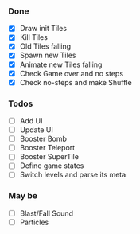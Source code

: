 ### Done
- [x] Draw init Tiles
- [x] Kill Tiles
- [x] Old Tiles falling
- [x] Spawn new Tiles
- [x] Animate new Tiles falling
- [x] Check Game over and no steps
- [x] Check no-steps and make Shuffle

### Todos
- [ ] Add UI
- [ ] Update UI
- [ ] Booster Bomb
- [ ] Booster Teleport
- [ ] Booster SuperTile
- [ ] Define game states
- [ ] Switch levels and parse its meta

### May be
- [ ] Blast/Fall Sound
- [ ] Particles